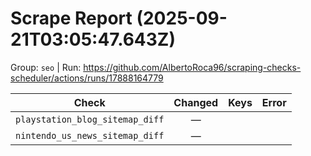 # Scrape Report (2025-09-21T03:05:47.643Z)

Group: `seo`  |  Run: https://github.com/AlbertoRoca96/scraping-checks-scheduler/actions/runs/17888164779

| Check | Changed | Keys | Error |
|---|:---:|:--|:--|
| `playstation_blog_sitemap_diff` | — |  |  |
| `nintendo_us_news_sitemap_diff` | — |  |  |
